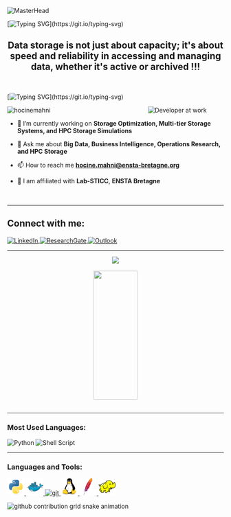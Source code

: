 ![MasterHead](https://present.readthedocs.io/en/latest/_images/welcome-to-coding.gif)

<!--   Typing animation   -->
[![Typing SVG](https://readme-typing-svg.herokuapp.com?color=%2336BCF7&center=true&vCenter=true&width=800&lines=Hello,+I'm+Hocine+Mahni;I+am+a+PhD+student+at+ENSTA+Bretagne;Welcome+to+My+GitHub+Profile;I+work+on+HPC+Storage+Optimization!)](https://git.io/typing-svg)

<h2 align="center"> Data storage is not just about capacity; it's about speed and reliability in accessing and managing data, whether it's active or archived !!! </h2><br/>

<!-- Proverb of the Day -->
[![Typing SVG](https://readme-typing-svg.herokuapp.com?color=%2336BCF7&center=true&vCenter=true&width=800&lines=Proverb+of+the+Day:+Don't+communicate+by+sharing+memory;Share+memory+by+communicating.)](https://git.io/typing-svg)

<!--  -->
<img align="right" width="35%" src="https://cdn.dribbble.com/users/1292677/screenshots/6139167/avento.gif" alt="Developer at work"/>

<p align="left">
  <img src="https://komarev.com/ghpvc/?username=hocinemahni&label=Profile%20views&color=0e75b6&style=flat" alt="hocinemahni" />
</p>

- 🌱 I’m currently working on **Storage Optimization, Multi-tier Storage Systems, and HPC Storage Simulations**

- 💬 Ask me about **Big Data, Business Intelligence, Operations Research, and HPC Storage**

- 📫 How to reach me **hocine.mahni@ensta-bretagne.org**

- 🏢 I am affiliated with **Lab-STICC**, **ENSTA Bretagne**
<br><br><br>
---


<h2 align="left">Connect with me:</h2>
<p align="left">
  <a href="https://www.linkedin.com/in/hocine-mahni-85780518b/" target="blank">
    <img align="center" src="https://raw.githubusercontent.com/rahuldkjain/github-profile-readme-generator/master/src/images/icons/Social/linked-in-alt.svg" alt="LinkedIn" height="30" width="40" />
  </a>
  <a href="https://www.researchgate.net/profile/Hocine-Mahni" target="blank">
    <img align="center" src="https://upload.wikimedia.org/wikipedia/commons/5/5e/ResearchGate_icon_SVG.svg" alt="ResearchGate" height="30" width="40" />
  </a>
  <a href="mailto:hocine.mahni@ensta-bretagne.org">
    <img align="center" src="https://img.icons8.com/fluency/48/000000/microsoft-outlook-2019.png" alt="Outlook" height="30" width="40" />
  </a>
</p>


---

<p align="center">
  <img src="https://github-readme-streak-stats.herokuapp.com/?user=hocinemahni"  />
</p>

<!--  -->

  
 <div align="center">
  <!-- <img align="center" width="45%" height="300" src="https://github-readme-stats.vercel.app/api?username=hocinemahni&show_icons=true&count_private=true&theme=radical"/> -->
   <img align="center" width="45%" height="300" src="https://github-readme-stats.vercel.app/api?username=hocinemahni&theme=radical"/>
</div><br/>


---


<!-- Most Used Languages Section with Badges -->
<h3 align="left">Most Used Languages:</h3>
<p align="left">
  <img src="https://img.shields.io/badge/Python-3670A0?style=for-the-badge&logo=python&logoColor=ffdd54" alt="Python" />
  <img src="https://img.shields.io/badge/Shell_Script-5391FE?style=for-the-badge&logo=gnu-bash&logoColor=white" alt="Shell Script" />
</p>




---

<h3 align="left">Languages and Tools:</h3>
<p align="left"> 
  <a href="https://www.python.org" target="_blank" rel="noreferrer">
    <img src="https://raw.githubusercontent.com/devicons/devicon/master/icons/python/python-original.svg" alt="python" width="40" height="40"/>
  </a> 
  <a href="https://www.docker.com/" target="_blank" rel="noreferrer">
    <img src="https://raw.githubusercontent.com/devicons/devicon/master/icons/docker/docker-original.svg" alt="docker" width="40" height="40"/>
  </a> 
  <a href="https://git-scm.com/" target="_blank" rel="noreferrer">
    <img src="https://www.vectorlogo.zone/logos/git-scm/git-scm-icon.svg" alt="git" width="40" height="40"/>
  </a> 
  <a href="https://www.linux.org/" target="_blank" rel="noreferrer">
    <img src="https://raw.githubusercontent.com/devicons/devicon/master/icons/linux/linux-original.svg" alt="linux" width="40" height="40"/>
  </a> 
  <a href="https://spark.apache.org/" target="_blank" rel="noreferrer">
    <img src="https://raw.githubusercontent.com/devicons/devicon/master/icons/apache/apache-original.svg" alt="apache-spark" width="40" height="40"/>
  </a>
  <a href="https://hadoop.apache.org/" target="_blank" rel="noreferrer">
    <img src="https://raw.githubusercontent.com/devicons/devicon/master/icons/hadoop/hadoop-original.svg" alt="hadoop" width="40" height="40"/>
  </a> 
</p>
<picture>
  <source media="(prefers-color-scheme: dark)" srcset="https://github.com/hocinemahni/hocinemahni/blob/output/github-contribution-grid-snake-dark.svg">
  <source media="(prefers-color-scheme: light)" srcset="https://github.com/hocinemahni/hocinemahni/blob/output/github-contribution-grid-snake.svg">
  <img alt="github contribution grid snake animation" src="https://github.com/hocinemahni/hocinemahni/blob/output/github-contribution-grid-snake.svg">
